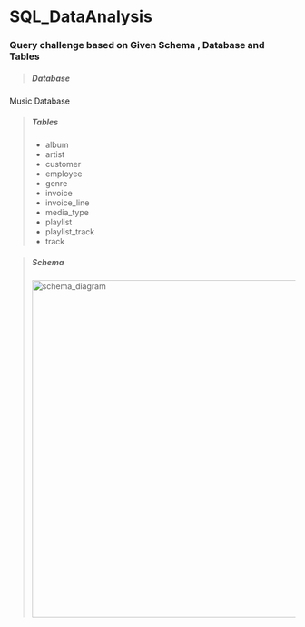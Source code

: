 # SQL_DataAnalysis
### Query challenge based on Given Schema , Database and Tables
> ##### Database
Music Database 
> ##### Tables
> * album
> * artist
> * customer
> * employee
> * genre
> * invoice
> * invoice_line
> * media_type
> * playlist
> * playlist_track
> * track

> ##### Schema
> <img width="594" alt="schema_diagram" src="https://github.com/gitashu05/SQL_DataAnalysis/assets/139986359/4d121f7d-c31b-4da7-b1e0-65c109c887de">

